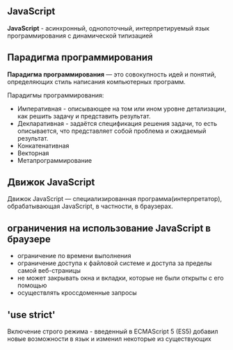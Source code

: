

## JavaScript

**JavaScript** - асинхронный, однопоточный, интерпретируемый язык программирования с динамической типизацией

## Парадигма программирования

**Парадигма программирования** — это совокупность идей и понятий, определяющих стиль написания компьютерных программ.

Парадигмы программирования:
* Императивная - описывающее на том или ином уровне детализации, как решить задачу и представить результат.
* Декларативная - задаётся спецификация решения задачи, то есть описывается, что представляет собой проблема и ожидаемый результат.
* Конкатенативная
* Векторная
* Метапрограммирование

## Движок JavaScript

Движок JavaScript — специализированная программа(интерпретатор), обрабатывающая JavaScript, в частности, в браузерах.

## ограничения на использование JavaScript в браузере

* ограничение по времени выполнения
* ограничение доступа к файловой системе и доступа за пределы самой веб-страницы
* не может закрывать окна и вкладки, которые не были открыты с его помощью
* осуществлять кроссдоменные запросы

## 'use strict'

Включение строго режима - введенный в ECMAScript 5 (ES5) добавил новые возможности в язык и изменил некоторые из существующих

